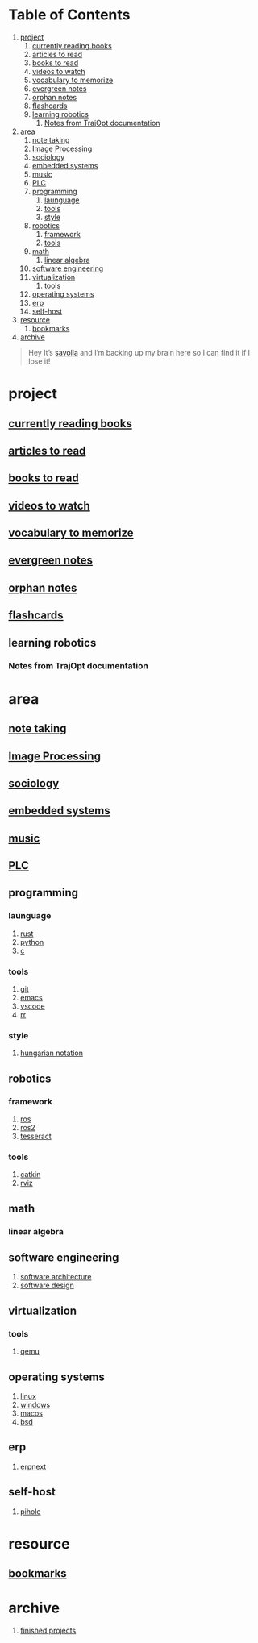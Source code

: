 
# Table of Contents

1.  [project](#orgd7104a2)
    1.  [currently reading books](#org54fa611)
    2.  [articles to read](#orgc37d643)
    3.  [books to read](#orga8b7294)
    4.  [videos to watch](#org6a238c0)
    5.  [vocabulary to memorize](#org2da7619)
    6.  [evergreen notes](#orga16286f)
    7.  [orphan notes](#orgd47fb76)
    8.  [flashcards](#org7427dac)
    9.  [learning robotics](#org8d51708)
        1.  [Notes from TrajOpt documentation](#org7d89b69)
2.  [area](#orgb010c6f)
    1.  [note taking](#org0ac9465)
    2.  [Image Processing](#org7fc5378)
    3.  [sociology](#org51c4d0c)
    4.  [embedded systems](#org42762c4)
    5.  [music](#orge0c6db4)
    6.  [PLC](#org681ece6)
    7.  [programming](#org870bc84)
        1.  [launguage](#orgfff01b4)
        2.  [tools](#org82a8699)
        3.  [style](#org9d1f7e8)
    8.  [robotics](#org0568895)
        1.  [framework](#org2750e9d)
        2.  [tools](#org918e563)
    9.  [math](#org0c12be4)
        1.  [linear algebra](#org1e776a0)
    10. [software engineering](#orgb232e76)
    11. [virtualization](#org5664d40)
        1.  [tools](#org153e796)
    12. [operating systems](#org1fd8842)
    13. [erp](#org9cc59dc)
    14. [self-host](#org23636d9)
3.  [resource](#org366cf50)
    1.  [bookmarks](#org9c1f285)
4.  [archive](#org69c5ce3)

> Hey It&rsquo;s [savolla](20220225214646-savolla.md) and I&rsquo;m backing up my brain here so I can find it if I lose it!


<a id="orgd7104a2"></a>

# project


<a id="org54fa611"></a>

## [currently reading books](20210613045926-currently_reading_books.md)


<a id="orgc37d643"></a>

## [articles to read](20210613053024-articles_to_read.md)


<a id="orga8b7294"></a>

## [books to read](20220123190045-books_do_i_need_to_read.md)


<a id="org6a238c0"></a>

## [videos to watch](20210613053209-videos_to_watch.md)


<a id="org2da7619"></a>

## [vocabulary to memorize](20210613040440-vocabulary.md)


<a id="orga16286f"></a>

## [evergreen notes](20220522130637-evergreen_notes.md)


<a id="orgd47fb76"></a>

## [orphan notes](20210705233511-index-orphan.md)


<a id="org7427dac"></a>

## [flashcards](./anki.md)


<a id="org8d51708"></a>

## learning robotics


<a id="org7d89b69"></a>

### Notes from TrajOpt documentation


<a id="orgb010c6f"></a>

# area


<a id="org0ac9465"></a>

## [note taking](20220225212416-note_taking.md)


<a id="org7fc5378"></a>

## [Image Processing](20210706112127-index-image_processing.md)


<a id="org51c4d0c"></a>

## [sociology](20210613204240-society.md)


<a id="org42762c4"></a>

## [embedded systems](20210613031022-embedded_systems.md)


<a id="orge0c6db4"></a>

## [music](20210613031640-music.md)


<a id="org681ece6"></a>

## [PLC](20210705095257-index-plc.md)


<a id="org870bc84"></a>

## programming


<a id="orgfff01b4"></a>

### launguage

1.  [rust](20220225164701-rust.md)
2.  [python](20220123172252-python.md)
3.  [c](20210705235434-index-c.md)


<a id="org82a8699"></a>

### tools

1.  [git](20220225202746-git.md)
2.  [emacs](20220423224439-emacs.md)
3.  [vscode](20220427220517-vscode.md)
4.  [rr](20220604191346-rr.md)


<a id="org9d1f7e8"></a>

### style

1.  [hungarian notation](20220502194831-hungarian_notation.md)


<a id="org0568895"></a>

## robotics


<a id="org2750e9d"></a>

### framework

1.  [ros](20220327132530-ros.md)
2.  [ros2](20220327132613-ros2.md)
3.  [tesseract](20220425213800-tesseract.md)


<a id="org918e563"></a>

### tools

1.  [catkin](20220428095258-catkin.md)
2.  [rviz](20220521130239-rviz.md)


<a id="org0c12be4"></a>

## math


<a id="org1e776a0"></a>

### linear algebra


<a id="orgb232e76"></a>

## software engineering

1.  [software architecture](20220502183012-software_architecture.md)
2.  [software design](20220502183923-software_design.md)


<a id="org5664d40"></a>

## virtualization


<a id="org153e796"></a>

### tools

1.  [qemu](20220502215445-qemu.md)


<a id="org1fd8842"></a>

## operating systems

1.  [linux](20220502220756-linux.md)
2.  [windows](20220502220856-windows.md)
3.  [macos](20220502220959-macos.md)
4.  [bsd](20220502221142-bsd.md)


<a id="org9cc59dc"></a>

## erp

1.  [erpnext](20220615094814-erpnext.md)


<a id="org23636d9"></a>

## self-host

1.  [pihole](20220625174036-pihole.md)


<a id="org366cf50"></a>

# resource


<a id="org9c1f285"></a>

## [bookmarks](20210612195325-bookmarks.md)


<a id="org69c5ce3"></a>

# archive

1.  [finished projects](20210613190332-finished_projects.md)

